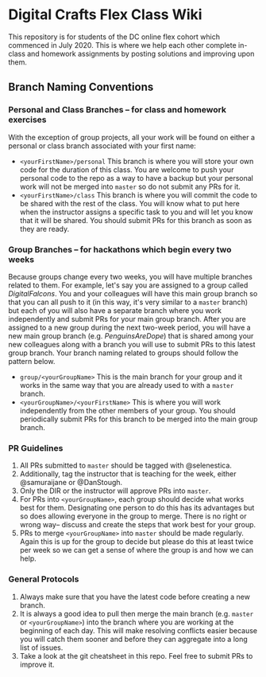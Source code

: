 # Digital Crafts Flex Class Wiki

This repository is for students of the DC online flex cohort which commenced in July 2020. This is where we help each other complete in-class and homework assignments by posting solutions and improving upon them.

## Branch Naming Conventions
### Personal and Class Branches – for class and homework exercises
With the exception of group projects, all your work will be found on either a personal or class branch associated with your first name:
  * `<yourFirstName>/personal`
  This branch is where you will store your own code for the duration of this class. You are welcome to push your personal code to the repo as a way to have a backup but your personal work will not be merged into `master` so do not submit any PRs for it.
  * `<yourFirstName>/class`
  This branch is where you will commit the code to be shared with the rest of the class. You will know what to put here when the instructor assigns a specific task to you and will let you know that it will be shared. You should submit PRs for this branch as soon as they are ready.
### Group Branches – for hackathons which begin every two weeks
Because groups change every two weeks, you will have multiple branches related to them. For example, let's say you are assigned to a group called _DigitalFalcons_. You and your colleagues will have this main group branch so that you can all push to it (in this way, it's very similar to a `master` branch) but each of you will also have a separate branch where you work independently and submit PRs for your main group branch. After you are assigned to a new group during the next two-week period, you will have a new main group branch (e.g. _PenguinsAreDope_) that is shared among your new colleagues along with a branch you will use to submit PRs to this latest group branch. Your branch naming related to groups should follow the pattern below.
  * `group/<yourGroupName>`
  This is the main branch for your group and it works in the same way that you are already used to with a `master` branch.
  * `<yourGroupName>/<yourFirstName>`
  This is where you will work independently from the other members of your group. You should periodically submit PRs for this branch to be merged into the main group branch.

### PR Guidelines
1. All PRs submitted to `master` should be tagged with @selenestica.
2. Additionally, tag the instructor that is teaching for the week, either @samuraijane or @DanStough.
3. Only the DIR or the instructor will approve PRs into `master`.
4. For PRs into `<yourGroupName>`, each group should decide what works best for them. Designating one person to do this has its advantages but so does allowing everyone in the group to merge. There is no right or wrong way– discuss and create the steps that work best for your group.
5. PRs to merge `<yourGroupName>` into `master` should be made regularly. Again this is up for the group to decide but please do this at least twice per week so we can get a sense of where the group is and how we can help.

### General Protocols
1. Always make sure that you have the latest code before creating a new branch.
2. It is always a good idea to pull then merge the main branch (e.g. `master` or `<yourGroupName>`) into the branch where you are working at the beginning of each day. This will make resolving conflicts easier because you will catch them sooner and before they can aggregate into a long list of issues.
3. Take a look at the git cheatsheet in this repo. Feel free to submit PRs to improve it.
